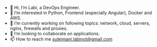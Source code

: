 - 👋 Hi, I’m Labi, a DevOps Engineer.
- 👀 I’m interested in Python, Frontend (especially Angular), Docker and AWS.
- 🌱 I’m currently working on following topics: network, cloud, servers, nginx, firewalls and proxies.
- 💞️ I’m looking to collaborate on applications.
- 📫 How to reach me sulejmani.labinot@gmail.com

<!---
notisalomon/notisalomon is a ✨ special ✨ repository because its `README.md` (this file) appears on your GitHub profile.
You can click the Preview link to take a look at your changes.
--->
